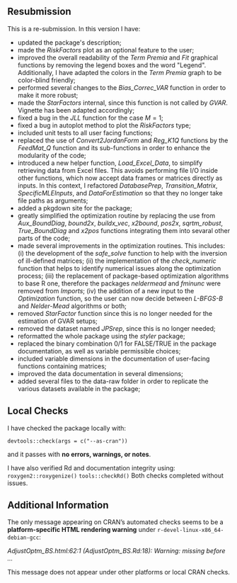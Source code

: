 ## Resubmission
This is a re-submission. In this version I have:

* updated the package's description;
* made the *RiskFactors* plot as an optional feature to the user;
* improved the overall readability of the *Term Premia* and *Fit* graphical functions by removing the legend boxes and the word "Legend". Additionally, I have adapted the colors in the *Term Premia* graph to be color-blind friendly;
* performed several changes to the *Bias_Correc_VAR* function in order to make it more robust;  
* made the *StarFactors* internal, since this function is not called by *GVAR*. Vignette has been adapted accordingly;
* fixed a bug in the *JLL* function for the case $M = 1$;
* fixed a bug in autoplot method to plot the *RiskFactors* type;
* included unit tests to all user facing functions;
* replaced the use of *Convert2JordanForm* and *Reg_K1Q* functions by the *FeedMat_Q* function and its sub-functions in order to enhance the modularity of the code;
* introduced a new helper function, *Load_Excel_Data*, to simplify retrieving data from Excel files. This avoids performing file I/O inside other functions, which now accept data frames or matrices directly as inputs. In this context, I refactored *DatabasePrep*, *Transition_Matrix*, *SpecificMLEInputs*, and *DataForEstimation* so that they no longer take file paths as arguments;
* added a pkgdown site for the package;
* greatly simplified the optimization routine by replacing the use from *Aux_BoundDiag*, *bound2x*, *buildx_vec*, *x2bound*, *pos2x*, *sqrtm_robust*, *True_BoundDiag* and *x2pos* functions integrating them into sevaral other parts of the code;
* made several improvements in the optimization routines. This includes: (i) the development of the *safe_solve* function to help with the inversion of ill-defined matrices; (ii) the implementation of the *check_numeric* function that helps to identify numerical issues along the optimization process; (iii) the replacement of package-based optimization algorithms to base R one, therefore the packages *neldermead* and *fminunc* were removed from *Imports*; (iv) the addition of a new input to the *Optimization* function, so the user can now decide between *L-BFGS-B* and *Nelder-Mead* algorithms or both;
* removed *StarFactor* function since this is no longer needed for the estimation of GVAR setups;
* removed the dataset named *JPSrep*, since this is no longer needed;
* reformatted the whole package using the *styler* package; 
* replaced the binary combination 0/1 for FALSE/TRUE in the package documentation, as well as variable permissible choices;
* included variable dimensions in the documentation of user-facing functions containing matrices;
* improved the data documentation in several dimensions;
* added several files to the data-raw folder in order to replicate the various datasets available in the package;


## Local Checks

I have checked the package locally with:

`devtools::check(args = c("--as-cran"))`

and it passes with **no errors, warnings, or notes**.

I have also verified Rd and documentation integrity using:
`roxygen2::roxygenize()`
`tools::checkRd()`
Both checks completed without issues.

## Additional Information

The only message appearing on CRAN’s automated checks seems to be a **platform-specific HTML rendering warning** under `r-devel-linux-x86_64-debian-gcc`:

*AdjustOptm_BS.html:62:1 (AdjustOptm_BS.Rd:18): Warning: missing </ul> before </div>*
*...*

This message does not appear under other platforms or local CRAN checks.

